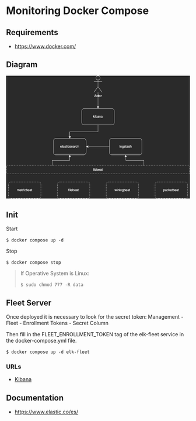 # Monitoring Docker Compose

## Requirements

 - https://www.docker.com/

## Diagram

![Diagram](docu/elk-diagram.drawio.png)

## Init

Start

```
$ docker compose up -d
```

Stop

```
$ docker compose stop
```

> If Operative System is Linux:
> ```
> $ sudo chmod 777 -R data
> ```

## Fleet Server

Once deployed it is necessary to look for the secret token:
Management - Fleet - Enrollment Tokens - Secret Column

Then fill in the FLEET_ENROLLMENT_TOKEN tag of the elk-fleet service in the docker-compose.yml file.

```
$ docker compose up -d elk-fleet
```

### URLs
* [Kibana](http://localhost:5601)

## Documentation
 * https://www.elastic.co/es/